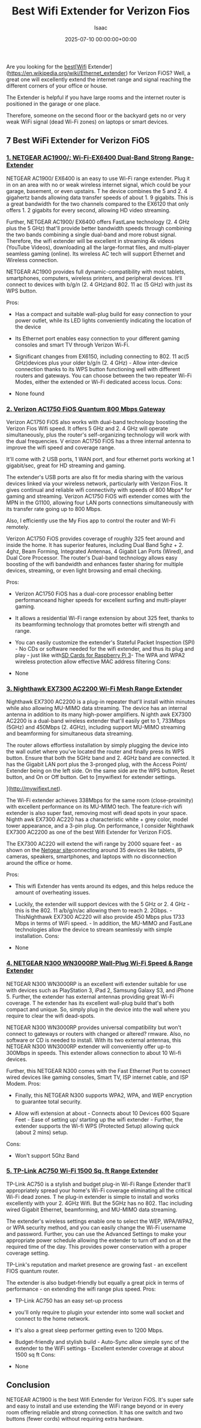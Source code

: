 ﻿---
title: Best Wifi Extender for Verizon Fios
description: Are you looking for the best Wifi Extenderhttpsen.wikipedia.orgwikiEthernetextender for Verizon FiOS? Well, a great one will excellently extend the internet...
slug: /best-wifi-extender-for-verizon-fios/
date: 2025-07-10 00:00:00+00:00
lastmod: 2025-07-10 00:00:00+03:00
author: Isaac
categories:

- Product Reviews

- Studio
tags:

- product-reviews

- best

- wifi
layout: post
---

Are you looking for the [best](https://pestpolicy.com/best-chipmunk-repellents/)[[Wifi](https://pestpolicy.com/best-wifi-extender-for-fios-verizon/) Extender](https://en.wikipedia.org/wiki/Ethernet_extender) for Verizon FiOS? Well, a great one will excellently extend the internet range and signal reaching the different corners of your office or house.

The Extender is helpful if you have large rooms and the internet router is positioned in the garage or one place.

Therefore, someone on the second floor or the backyard gets no or very weak WiFi signal (dead Wi-Fi zones) on laptops or smart devices.

##  7 Best WiFi Extender for Verizon FiOS

###  [1. NETGEAR AC1900/; Wi-Fi-EX6400 Dual-Band Strong Range-Extender](https://www.amazon.com/dp/B01D6JEMXC/?tag=p-policy-20)

NETGEAR AC1900/ EX6400 is an easy to use Wi-Fi range extender. Plug it in on an area with no or weak wireless internet signal, which could be your garage, basement, or even upstairs. T he device combines the 5 and 2. 4 gigahertz bands allowing data transfer speeds of about 1. 9 gigabits. This is a great bandwidth for the two channels compared to the EX6120 that only offers 1. 2 gigabits for every second, allowing HD video streaming.

Further, NETGEAR AC1900/ EX6400 offers FastLane technology (2. 4 GHz plus the 5 GHz) that'll provide better bandwidth speeds through combining the two bands combining a single dual-band and more robust signal. Therefore, the wifi extender will be excellent in streaming 4k videos (YouTube Videos), downloading all the large-format files, and multi-player seamless gaming (online). Its wireless AC tech will support Ethernet and Wireless connection.

NETGEAR AC1900 provides full dynamic-compatibility with most tablets, smartphones, computers, wireless printers, and peripheral devices. It'll connect to devices with b/g/n (2. 4 GHz)and 802. 11 ac (5 GHz) with just its WPS button.

Pros:

- Has a compact and suitable wall-plug build for easy connection to your power outlet, while its LED lights conveniently indicating the location of the device

- Its Ethernet port enables easy connection to your different gaming consoles and smart TV through Verizon Wi-Fi.

- Significant changes from EX6150, including connecting to 802. 11 ac(5 GHz)devices plus your older b/g/n (2. 4 GHz) - Allow inter-device connection thanks to its WPS button functioning well with different routers and gateways. You can choose between the two repeater Wi-Fi Modes, either the extended or Wi-Fi dedicated access locus.
Cons:

- None found

###  [2. Verizon AC1750 FiOS Quantum 800 Mbps Gateway](https://www.amazon.com/dp/B00QRJ8YME/?tag=p-policy-20)

Verizon AC1750 FiOS also works with dual-band technology boosting the Verizon Fios Wifi speed. It offers 5 GHz and 2. 4 GHz will operate simultaneously, plus the router's self-organizing technology will work with the dual frequencies. V erizon AC1750 FiOS has a three internal antenna to improve the wifi speed and coverage range.

It'll come with 2 USB ports, 1 WAN port, and four ethernet ports working at 1 gigabit/sec, great for HD streaming and gaming.

The extender's USB ports are also fit for media sharing with the various devices linked via your wireless network, particularly with Verizon Fios. It gives continual and reliable wifi connectivity with speeds of 800 Mbps* for gaming and streaming. Verizon AC1750 FiOS wifi extender comes with the MPN in the G1100, allowing four LAN ports connections simultaneously with its transfer rate going up to 800 Mbps.

Also, I efficiently use the My Fios app to control the router and WI-Fi remotely.

Verizon AC1750 FiOS provides coverage of roughly 325 feet around and inside the home. It has superior features, including Dual Band 5ghz + 2. 4ghz, Beam Forming, Integrated Antennas, 4 Gigabit Lan Ports (Wired), and Dual Core Processor. The router's Dual-band technology allows easy boosting of the wifi bandwidth and enhances faster sharing for multiple devices, streaming, or even light browsing and email checking.

Pros:

- Verizon AC1750 FiOS has a dual-core processor enabling better performanceand higher speeds for excellent surfing and multi-player gaming.

- It allows a residential Wi-Fi range extension by about 325 feet, thanks to its beamforming technology that promotes better wifi strength and range.

- You can easily customize the extender's Stateful Packet Inspection (SPI) - No CDs or software needed for the wifi extender, and thus its plug and play - just like with[SD Cards for Raspberry Pi 3](https://pestpolicy.com/best-sd-card-for-raspberry-pi-3/)- The WPA and WPA2 wireless protection allow effective MAC address filtering
Cons:

- None

###  [3. Nighthawk EX7300 AC2200 Wi-Fi Mesh Range Extender](https://www.amazon.com/dp/B01D6JEMWS/?tag=p-policy-20)

Nighthawk EX7300 AC2200 is a plug-in repeater that'll install within minutes while also allowing MU-MIMO data streaming. The device has an internal antenna in addition to its many high-power amplifiers. N ighth awk EX7300 AC2200 is a dual-band wireless extender that'll easily get to 1, 733Mbps (5GHz) and 450Mbps (2. 4GHz), including support MU-MIMO streaming and beamforming for simultaneous data streaming.

The router allows effortless installation by simply plugging the device into the wall outlet where you've located the router and finally press its WPS button. Ensure that both the 5GHz band and 2. 4GHz band are connected. It has the Gigabit LAN port plus the 3-pronged plug, with the Access Point/ Extender being on the left side. On the same side are the WPS button, Reset button, and On or Off button. Get to [mywifiext for extender settings.

](http://mywifiext.net).

The Wi-Fi extender achieves 338Mbps for the same room (close-proximity) with excellent performance on its MU-MIMO tech. The feature-rich wifi extender is also super fast, removing most wifi dead spots in your space. Nighth awk EX7300 AC220 has a characteristic white + grey color, model tower appearance, and a 3-pin plug. On performance, I consider Nighthawk EX7300 AC2200 as one of the best Wifi Extender for Verizon FiOS.

The EX7300 AC220 will extend the wifi range by 2000 square feet - as shown on the [Netgear site](http://www.netgear.co.uk/home/products/networking/wifi-range-extenders/EX7300.aspx?cid=wmt_netgear_organic)connecting around 35 devices like tablets, IP cameras, speakers, smartphones, and laptops with no disconnection around the office or home.

Pros:

- This wifi Extender has vents around its edges, and this helps reduce the amount of overheating issues.

- Luckily, the extender will support devices with the 5 GHz or 2. 4 GHz - this is the 802. 11 a/b/g/n/ac allowing them to reach 2. 2Gbps. - ThisNighthawk EX7300 AC220 will also provide 450 Mbps plus 1733 Mbps in terms of WiFi speed. - In addition, the MU-MIMO and FastLane technologies allow the device to stream seamlessly with simple installation.
Cons:

- None

###  [4. NETGEAR N300 WN3000RP Wall-Plug Wi-Fi Speed & Range Extender](https://www.amazon.com/dp/B004YAYM06/?tag=p-policy-20)

NETGEAR N300 WN3000RP is an excellent wifi extender suitable for use with devices such as PlayStation 3, iPad 2, Samsung Galaxy S3, and iPhone 5. Further, the extender has external antennas providing great Wi-Fi coverage. T he extender has its excellent wall-plug build that's both compact and unique. So, simply plug in the device into the wall where you require to clear the wifi dead-spots.

NETGEAR N300 WN3000RP provides universal compatibility but won't connect to gateways or routers with changed or altered? rmware. Also, no software or CD is needed to install. With its two external antennas, this NETGEAR N300 WN3000RP extender will conveniently offer up-to 300Mbps in speeds. This extender allows connection to about 10 Wi-fi devices.

Further, this NETGEAR N300 comes with the Fast Ethernet Port to connect wired devices like gaming consoles, Smart TV, ISP internet cable, and ISP Modem.
Pros:

- Finally, this NETGEAR N300 supports WPA2, WPA, and WEP encryption to guarantee total security.

- Allow wifi extension at about - Connects about 10 Devices 600 Square Feet - Ease of setting up/ starting up the wifi extender - Further, the extender supports the Wi-fi WPS (Protected Setup) allowing quick (about 2 mins) setup.

Cons:

- Won't support 5Ghz Band

###  [5. TP-Link AC750 Wi-Fi 1500 Sq. ft Range Extender](https://www.amazon.com/dp/B07Q2WQWT7/?tag=p-policy-20)

TP-Link AC750 is a stylish and budget plug-in Wi-Fi Range Extender that'll appropriately spread your home's Wi-Fi coverage eliminating all the critical Wi-Fi dead zones. T he plug-in extender is simple to install and works excellently with your 2. 4GHz Wifi. But the 5GHz has no 802. 11ac including wired Gigabit Ethernet, beamforming, and MU-MIMO data streaming.

The extender's wireless settings enable one to select the WEP, WPA/WPA2, or WPA security method, and you can easily change the Wi-Fi username and password. Further, you can use the Advanced Settings to make your appropriate power schedule allowing the extender to turn off and on at the required time of the day. This provides power conservation with a proper coverage setting.

TP-Link's reputation and market presence are growing fast - an excellent FIOS quantum router.

The extender is also budget-friendly but equally a great pick in terms of performance - on extending the wifi range plus speed.
Pros:

- TP-Link AC750 has an easy set-up process

- you'll only require to plugin your extender into some wall socket and connect to the home network.

- It's also a great sleep performer getting even to 1200 Mbps.

- Budget-friendly and stylish build - Auto-Sync allow simple sync of the extender to the WiFi settings - Excellent extender coverage at about 1500 sq ft
Cons:

- None

##  Conclusion

NETGEAR AC1900 is the best Wifi Extender for Verizon FiOS. It's super safe and easy to install and use extending the WiFi range beyond or in every room offering reliable and strong connection. It has one switch and two buttons (fewer cords) without requiring extra hardware.
